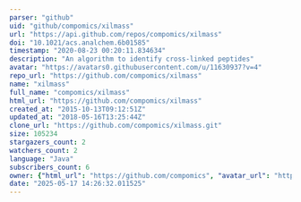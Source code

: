 ```yaml
---
parser: "github"
uid: "github/compomics/xilmass"
url: "https://api.github.com/repos/compomics/xilmass"
doi: "10.1021/acs.analchem.6b01585"
timestamp: "2020-08-23 00:20:11.834634"
description: "An algorithm to identify cross-linked peptides"
avatar: "https://avatars0.githubusercontent.com/u/11630937?v=4"
repo_url: "https://github.com/compomics/xilmass"
name: "xilmass"
full_name: "compomics/xilmass"
html_url: "https://github.com/compomics/xilmass"
created_at: "2015-10-13T09:12:51Z"
updated_at: "2018-05-16T13:25:44Z"
clone_url: "https://github.com/compomics/xilmass.git"
size: 105234
stargazers_count: 2
watchers_count: 2
language: "Java"
subscribers_count: 6
owner: {"html_url": "https://github.com/compomics", "avatar_url": "https://avatars0.githubusercontent.com/u/11630937?v=4", "login": "compomics", "type": "Organization"}
date: "2025-05-17 14:26:32.011525"
---
```

